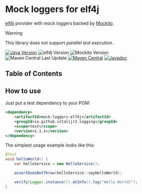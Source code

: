 # Mock loggers for elf4j

[elf4j][] provider with mock loggers backed by [Mockito][].

> [!WARNING]
> This library does not support _parallel test execution_.

[![Java Version][java-version]][jdk-download]
![elf4j Version][elf4j-version]
![Mockito Version][mockito-version]  
![Maven Central Last Update][maven-central-last-update]
[![Maven Central][maven-central]][maven-central-link]
[![Javadoc][javadoc]][javadoc-link]

## Table of Contents

<!--ts-->

## How to use

Just put a test dependency to your POM:

```xml
<dependency>
    <artifactId>mock-loggers-elf4j</artifactId>
    <groupId>io.github.vitalijr2.logging</groupId>
    <scope>test</scope>
    <version>1.1.1</version>
</dependency>
```

The simplest usage example looks like this:

```java
@Test
void helloWorld() {
    var helloService = new HelloService();

    assertDoesNotThrow(helloService::sayHelloWorld);

    verify(Logger.instance()).atInfo().log("Hello World!");
}
```

[elf4j]: https://github.com/elf4j/elf4j

[Mockito]: https://site.mockito.org

[java-version]: https://img.shields.io/static/v1?label=Java&message=11&color=blue&logoColor=E23D28

[jdk-download]: https://www.oracle.com/java/technologies/downloads/#java11

[elf4j-version]: https://img.shields.io/static/v1?label=elf4j&message=4.1.0&color=blue&logoColor=E23D28

[mockito-version]: https://img.shields.io/static/v1?label=Mockito&message=5.15.2&color=blue&logoColor=E23D28

[maven-central-last-update]: https://img.shields.io/maven-central/last-update/io.github.vitalijr2.logging/mock-loggers-elf4j

[maven-central]: https://img.shields.io/maven-central/v/io.github.vitalijr2.logging/mock-loggers-elf4j

[maven-central-link]: https://central.sonatype.com/artifact/io.github.vitalijr2.logging/mock-loggers-elf4j?smo=true

[javadoc]: https://javadoc.io/badge2/io.github.vitalijr2.logging/mock-loggers-elf4j/javadoc.svg

[javadoc-link]: https://javadoc.io/doc/io.github.vitalijr2.logging/mock-loggers-elf4j

[junit-extension]: ../core/
